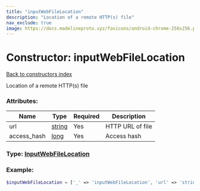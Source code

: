 ```yaml
---
title: "inputWebFileLocation"
description: "Location of a remote HTTP(s) file"
nav_exclude: true
image: https://docs.madelineproto.xyz/favicons/android-chrome-256x256.png
---
```

# Constructor: inputWebFileLocation  
[Back to constructors index](/API_docs/constructors/index.md)



Location of a remote HTTP(s) file

### Attributes:

| Name     |    Type       | Required | Description |
|----------|---------------|----------|-------------|
|url|[string](/API_docs/types/string.md) | Yes|HTTP URL of file|
|access\_hash|[long](/API_docs/types/long.md) | Yes|Access hash|



### Type: [InputWebFileLocation](/API_docs/types/InputWebFileLocation.md)


### Example:

```php
$inputWebFileLocation = ['_' => 'inputWebFileLocation', 'url' => 'string', 'access_hash' => long];
```  
